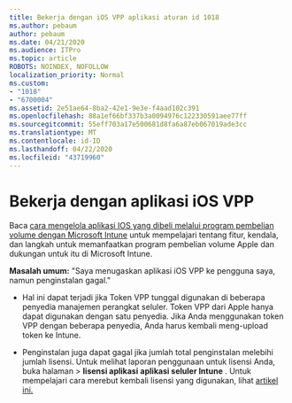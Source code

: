 ```yaml
---
title: Bekerja dengan iOS VPP aplikasi aturan id 1018
ms.author: pebaum
author: pebaum
ms.date: 04/21/2020
ms.audience: ITPro
ms.topic: article
ROBOTS: NOINDEX, NOFOLLOW
localization_priority: Normal
ms.custom:
- "1018"
- "6700004"
ms.assetid: 2e51ae64-8ba2-42e1-9e3e-f4aad102c391
ms.openlocfilehash: 88a1ef66bf337b3a0094976c122330591aee77ff
ms.sourcegitcommit: 55eff703a17e500681d8fa6a87eb067019ade3cc
ms.translationtype: MT
ms.contentlocale: id-ID
ms.lasthandoff: 04/22/2020
ms.locfileid: "43719960"
---
```

# <a name="working-with-ios-vpp-applications"></a>Bekerja dengan aplikasi iOS VPP

Baca [cara mengelola aplikasi IOS yang dibeli melalui program pembelian volume dengan Microsoft Intune](https://docs.microsoft.com/intune/vpp-apps-ios) untuk mempelajari tentang fitur, kendala, dan langkah untuk memanfaatkan program pembelian volume Apple dan dukungan untuk itu di Microsoft Intune.
  
 **Masalah umum:** "Saya menugaskan aplikasi iOS VPP ke pengguna saya, namun penginstalan gagal."
  
- Hal ini dapat terjadi jika Token VPP tunggal digunakan di beberapa penyedia manajemen perangkat seluler. Token VPP dari Apple hanya dapat digunakan dengan satu penyedia. Jika Anda menggunakan token VPP dengan beberapa penyedia, Anda harus kembali meng-upload token ke Intune.

- Penginstalan juga dapat gagal jika jumlah total penginstalan melebihi jumlah lisensi. Untuk melihat laporan penggunaan untuk lisensi Anda, buka halaman \> **lisensi aplikasi** **aplikasi seluler Intune** . Untuk mempelajari cara merebut kembali lisensi yang digunakan, lihat [artikel ini.](https://docs.microsoft.com/intune/vpp-apps-ios#revoking-app-licenses-and-deleting-tokens)
